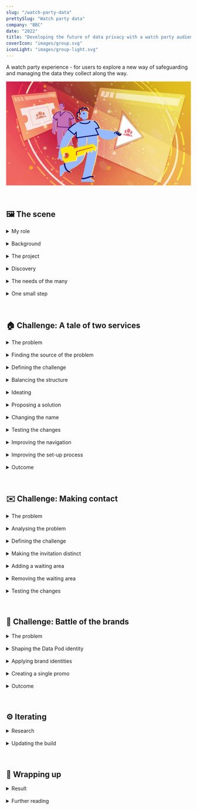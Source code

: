 ```yaml
---
slug: "/watch-party-data"
prettySlug: "Watch party data"
company: "BBC"
date: "2022"
title: "Developing the future of data privacy with a watch party audience"
coverIcon: "images/group.svg"
iconLight: "images/group-light.svg"
---
```


A watch party experience - for users to explore a new way of safeguarding and managing the data they collect along the way.
<br>

![GATSBY_EMPTY_ALT](images/watch-party-data/together_data_pod_hero_hoz.png)

<br>

## 🖼 The scene

<details>
<summary>My role</summary>

<!-- >\#UX \#UI \#VisualDesign \#UXA \#InformationDesign -->

### Overseeing craft and deliverables
I stepped into the UX Designer's role overseeing craft and deliverables during their absence.

This project was part of a wider initiative and I had been involved with previous work. 

The designs were in the early stages of development and I worked in a multi-disciplinary team to make improvements. 
<br>

![Conveying complexity](images/watch-party-data/conveying_complexity.png)

<br>
</details>
<br>
<details>
<summary>Background</summary>

### The big picture
When organisations use data to deliver rich, personalised services, it's not always clear to users how their data is collected and what happens with it.
<br>

![Standard practice](images/watch-party-data/standard_practice.png)

<br>

Some organisations, like the BBC, have been exploring human-centred alternatives, including [Personal Data Store technology](https://en.wikipedia.org/wiki/Personal_data_service).
<br>

### The technology
A Personal Data Store is decentralised to store data securely. 

>Users would have increased visibility and control of their data. They'd decide who could access it to protect their online identity.

![Viewing and controlling data](images/watch-party-data/with_a_pds.png)

</details>
<br>
<details>
<summary>The project</summary>

### Project objectives
The broader goal was to improve practices around personal data. 

To do this, we needed to understand the value to users through research and development. And demonstrate the capabilities of using Personal Data Stores through a pilot.

>How might we enhance a BBC service safely and securely with a Personal Data Store?

<br>

### The pilot
A watch party service called BBC Together was used for the pilot. The service was adapted to work with the current version of Personal Data Store technology (from [Inrupt](https://solidproject.org/)). 

Essentially:
- Each user would have a Personal Data Store (Data Pod)
- Watch party data would be stored securely in the user’s Data Pod
- The user could control what data was used to power their watch party experience
- BBC Together would need explicit consent from the user to access the data

</details>
<br>
<details>
<summary>Discovery</summary>

### Understanding work to date
My understanding of the work to date was built through active listening and reading documentation. 

>The rest of the team had collated research insights, analysed competitor watch party services, defined requirements, and designed a first pass.

To contribute effectively, I wanted to understand:

- User needs
- Technical constraints
- Stakeholder requirements
- Time limitations

<br>

![Understanding constraints](images/watch-party-data/discovery.png)

</details>
<br>
<details>
<summary>The needs of the many</summary>

### Transforming industry standards
This project formed part of a wider initiative to inform large scale change.

>It was essential that the pilot fulfilled user needs. But we also needed to consider public service ambitions and business needs.

<br>

#### Public interest
As a public service, the intention was to influence policy and legislation to improve industry standards.

Informing policy required insight into how the concept would benefit the public as a whole. Including the feasibility for both audiences and service providers to adopt the approach long-term. 
<br>

![Large scale change](images/watch-party-data/public_service.png)

<br>

#### Business needs
Similarly, to commit to further developments, the BBC needed insight into the value for audiences and to understand the potential for scaling up.

The pilot would act as a proof of concept to stimulate progress across portfolios.
<br>

![Scaling up](images/watch-party-data/scaling_up.png)

<br>

#### User needs: personal data
Insight from users would be fundamental to developing standards in the public's interest.

>Research participants from previous work saw high-level value in the concept and technology. This pilot would allow user's to determine tangible value by exploring some of the features in more depth.

Including:
- How a Data Pod can enhance privacy
- The ability to see what data is used and for what purpose
- How the experience changes when managing data _eg.improving inferences_

Research also indicated that many users would need insight into current data practices, in order to understand and evaluate the proposition.
<br>

![Users' provide insight](images/watch-party-data/user_needs.png)

<br>

#### User needs: watch parties

>The pilot was aimed at a watch party audience. 

Aggregated insight from surveys indicated the audience at the time was predominantly under 35. 

We also knew that specific types of content (like stand-alone entertainment and drama) had higher rates of shared viewing.

>The user needs around watch parties were less defined and formed a large part of initial research objectives. 

But the team had identified several user groups (and combinations thereof). Including users:

- New to BBC Together
- Returning to BBC Together 
- Hosting a watch party
- Invited to a watch party

<br>

![Audience](images/watch-party-data/audience.png)

<br>

</details>
<br>
<details>
<summary>One small step</summary>

### Preparing for research
I joined this project while a draft version of the pilot was being built. 

>The plan was to iterate on the designs and prepare for in-depth research.

We explored two work streams:
1. Improvements for the build
2. Aspirational features for broader research objectives

The designs would be tested with the audience through an online community and a series of moderated interviews. 

![Feasible and aspirational stimulus](images/watch-party-data/feasible_and_aspirational.png)

</details>
<br>
<br>

## 🏠 Challenge: A tale of two services

<details>
<summary>The problem</summary>

### Two points of friction
>A core architectural challenge was in developing an experience for two disparate services: 
>- BBC Together (a watch party service)
>- Data Pod (for managing your data)

<br>

The team identified two points of friction:
1. The Data Pod set-up process
2. The navigation

<br>

#### 1. The Data Pod set-up process
Setting up the Data Pod dominated the start and disrupted the flow. During testing, participants were deterred from using the pilot. 
<br>

![Pod disrupts flow](images/watch-party-data/original_pilot_intro.png)

<br>

#### 2. The navigation
In the navigation, access to the Data Pod was discrete and often overlooked.

A tooltip highlighted the Data Pod on entry, but:
- The tooltip was easily dismissed and forgotten
- The Pod was empty when attention was drawn to it
<br>

![Discrete access to Pod](images/watch-party-data/original_navigation.png)

<br>

#### Risk
>Overall, the risks included a lack of insight regarding the Data Pod, which was critical for achieving core objectives. 

</details>
<br>
<details>
<summary>Finding the source of the problem</summary>

### The hierarchy
I looked at the navigation, while the Content Designer looked at the copy for the set-up process.

After analysing the designs, it was clear there was a wider issue in the general hierarchy. 

>The hierarchy was built for BBC Together, and restricted Data Pod content.

Any focus on the Data Pod would seem out of place in a hierarchy built for BBC Together.
<br>

![Original hierarchy](images/watch-party-data/existing_sitemap.png)

<br>

#### The rationale
To understand the existing approach, I looked at:
- Research insights
- User needs
- Design intent

The rationale for BBC Together taking priority was to:
- Avoid deterring watch party users on entry with the Data Pod
- Focus on a single service to prevent cognitive load and context switching
- Convey ambitions for the technology as a utility service

<br>

#### Conveying the future
There were limitations to conveying ambitions for the technology. 

In the future, the Data Pod would be a separate product from the watch party service. 

This product would also be responsible for meeting user needs that the pilot's hierarchy was restricting, including:

- A set-up process
- Information about the technology
- A dedicated access point

>The pilot's hierarchy wasn't built for the Data Pod as a product, but the pilot still needed to meet the needs of one. 

![Unmet pod needs](images/watch-party-data/unmet_pod_needs.png)

</details>
<br>
<details>
<summary>Defining the challenge</summary>

### Task and success criteria
>Access to the Data Pod needed to be clearer in the navigation without deterring watch party users. 

Criteria for success included increased usage and understanding of the technology. Clearer access would also increase relevant insight to meet project objectives.

Research would allow us to gauge the response, to inform the live experience.  

![Clear Data Pod proposition](images/watch-party-data/navigation_challenge.png)

</details>
<br>
<details>
<summary>Balancing the structure</summary>

### Information gathering
I looked at requirements for the navigation from a content and technical perspective, and analysed the architecture of similar utility services. 
<br>

### Mapping the structure
I mapped the content structure for the pilot's navigation to determine where a Data Pod service could belong. 
<br>

#### Original content structure
![Access to Data Pod in BBC Together navigation](images/watch-party-data/existing_sitemap.png)

<br>

#### Balanced content structure
![Access to Data Pod at same level as BBC Together](images/watch-party-data/balanced_sitemap.png)

<br>

>The result was a more balanced structure to give both services room to serve their distinct functions, while sharing the same interface. 

Taking the Data Pod out of BBC Together also reduced complexity by removing a layer of navigation.
<br>

</details>
<br>
<details>
<summary>Ideating</summary>

### Conveying importance
Although BBC Together and the Data Pod had the same core requirements, they didn't necessarily have the same level of importance.

The Data Pod was the focus of research objectives, but remained a utility service. And needed to remain unobtrusive to the watch party experience. 

>The level of importance would be conveyed with the visual style and mechanics. 

Considerations included:
- The location for accessing the Data Pod
- The brand (including colour and size)
- The mechanics of navigating between the two services

<br>

![Visual hierarchy](images/watch-party-data/visual_hierarchy.png)

<br>

### Information gathering
I looked at how users currently moved between services and accounts by identifying patterns in streaming services, social media, and operating systems. 

I also received regular feedback from the team.
<br>

### Ideas
There were several options to consider for the interaction. Including:
- Simply increasing the size of the link
- A service selection screen 
- A top-level banner or floating element

I also looked at previous designs including a side drawer. 

![Service selection ideas](images/watch-party-data/nav_ideation.png)

</details>
<br>
<details>
<summary>Proposing a solution</summary>

### A new top-level navigation
>To improve access to the Data Pod, I proposed we introduce a second logo to create a new top-level navigation for the pilot. 

<br>

#### Original navigation
![Original navigation](images/watch-party-data/original_navigation.png)

<br>

#### Proposed navigation
![Service selection through logo's](images/watch-party-data/navigation_v1.png)

<br>

#### Rationale
A logo for the Data Pod (located next to the BBC Together logo) would:
- Establish the Data Pod's role as a separate service in the visual hierarchy 
- Provide clear access to the Data Pod (potentially increasing relevant insight) 
- Allow users to switch between services with ease
- Retain optional access to the Data Pod to remain unobtrusive  
<br>

#### Outstanding questions
The main concern at this point was in breaking a familiar interaction pattern. 

- Did users ever make use of the logo to navigate to the home page? 
- For those that didn't, could we convey the ability to navigate clearly enough? 
- As the Data Pod was a utility service, should it be lower in the visual hierarchy? _Eg. By reducing the size of the logo_.

>Overall, the proposed solution was well received and we decided the concept was developed enough for testing. Insights from this would help to improve the designs going forward.

</details>
<br>
<details>
<summary>Changing the name</summary>

### Setting expectations
I noticed the name of the pilot, _'BBC Together'_, didn't align with the new balanced navigation and copy.

Several names had been explored in the past. The team learned that:
- The Data Pod relied on a descriptive name to optimise understanding
- The name BBC Together was familiar with existing audiences
- The two services required distinct names to maintain separation

>I proposed changing the name of the pilot to BBC Together + Data Pod. 

<br>

#### Original name
![Original pilot name](images/watch-party-data/original_pilot_name.png)

<br>

#### Changed name
![Changed pilot name](images/watch-party-data/changed_pilot_name.png)

<br>

_'Together+'_ was a front-runner, where the '+' would signify an enhanced version of BBC Together. Adding _'Data Pod'_ to the name reflected the new balanced copy and navigation. 

>The intent was to help set expectations for the pilot and communicate potential value. 

We decided to test the new name in upcoming research.

</details>
<br>
<details>
<summary>Testing the changes</summary>

### Success criteria
Success criteria for the name, navigation and copy during the set-up process included:
- Increased awareness of the Data Pod
- Undeterred by the Data Pod
- Increased usage of the Data Pod
- Navigating between BBC Together and the Data Pod without issue

<br>

### Research outcomes
>Overall, research outcomes indicated the new copy, name and navigation improved awareness and understanding. But there were opportunities for improvement. 

In the navigation, the ability to interact with the logo was unclear. And although there was some improvement, the Data Pod set-up process still caused some friction.
<br>

### Next steps
We re-designed the set-up process with a content-led approach. And for the navigation, I continued to develop the interaction states. 

</details>
<br>
<details>
<summary>Improving the navigation</summary> 

### Clarifying the ability to navigate
To improve the navigation, I explored several interaction patterns and states including a switch, buttons, and tabs. 
<br>

#### Switch
![Switch](images/watch-party-data/nav_switch.png)

<br>

#### Underline
![Underlined](images/watch-party-data/nav_underline.png)

<br>

#### Buttons
![Buttons](images/watch-party-data/nav_buttons.png)

<br>

#### Tabs
![Tabs](images/watch-party-data/nav_tabs.png)

<br>

All the options I presented to the team were seen as an improvement, but the tabs were considered the clearest. 

>No issues were revealed in subsequent research and the tabs were used in the final pilot.

<br>

#### Tabs on the home screen

![Tabs on home screen](images/watch-party-data/changed_home.png)

<br>

</details>
<br>
<details>
<summary>Improving the set-up process</summary> 

### Defining the structure
The team analysed user research insights and stakeholder feedback to determine the structure and content for the set-up process.

At this point my focus was split between projects, but I assisted with the UI and Visual Design when possible. 

>For the visual design, I considered two potential approaches:
>1. Giving both services equal weight
>2. Leading with BBC Together, with some weight to the Data Pod

I collated sketches and mock-ups as a starting point.
<br>

#### 1. Equal weight
![50:50 split](images/watch-party-data/equal_weight.png)

<br>

#### 2. BBC Together led
![Leading with BBC Together](images/watch-party-data/pockets_of_pod.png)

<br>

The content and structure aligned with the second approach. 
<br>

### Outcome
I created BBC Together branded screens with Data Pod branding where appropriate. 

>The changes reduced complexity and prevented the Data Pod from overwhelming the set-up process. 

<br>

#### Before (Data Pod focused)
![Before](images/watch-party-data/before_setup_changes.png)

<br>

#### After (BBC Together focused)
![After](images/watch-party-data/improving_setup.png)

<br>

In the initial designs, information about the Data Pod overwhelmed the introduction. However, following changes there was a lack of information. 

The plan was to create a discrete explainer module to inform users about the Data Pod. 
<br>

### The final set-up experience

>Following several iterations and rapid testing, the pilot went live with a much shorter and balanced set-up process.

<br>

![Final set-up](images/watch-party-data/live_setup.png)

<br>

There were two entry points aimed at different mindsets: 

1. Watch party focused
2. Special interest in the Data Pod

<br>

#### 1. Watch party focused
The direct entry point to the pilot prioritised BBC Together and a watch party audience. But there was an optional explainer for anyone curious about the Data Pod.
<br>

![Direct entry point with explainer](images/watch-party-data/dedicated_entry_point.png)

<br>

#### 2. Special interest in the Data Pod
There was a second entry point through BBC Taster - a platform for experiments. The Taster audience was more likely to have an interest in the technology. Information about the Data Pod was more prominent on this screen.
<br>

![Entry point on BBC Taster](images/watch-party-data/taster_entry_point_live.png)

</details>
<br>
<details>
<summary>Outcome</summary> 

### A step in the right direction
Rapid testing indicated the solutions for the set-up process and navigation were significant improvements.

>The changes alleviated frustration and understanding of the Data Pod improved.

Communicating the value of a Data Pod succinctly continues to be a challenge, particularly in the context of a service. But the Data Pod explainer tested well with participants, indicating a step in the right direction. 

Thankfully, many of the structural challenges were unique to this pilot and the early stages of development. The need to balance two services in a single pilot is unlikely to reoccur as the concept scales up.

</details>
<br>
<br>

## ✉️ Challenge: Making contact

<details>
<summary>The problem</summary>

### Technical holes
During a watch party, the user was either a host or invitee.

>There were two problems:
>
>1. On the invitation screen, the invitee had the option to send or receive contact requests, which wasn't technically possible.
>2. The invitation screen was also identical to the waiting area, when they should be visually distinct.

<br>

![Invitation screen and waiting area](images/watch-party-data/original_invitation_and_waiting.png)

</details>
<br>
<details>
<summary>Analysing the problem</summary>

### Misaligned journey's
By talking to the team, and stepping through the host and invitee journey's, I could better understand the problem. 

>The invitation for the invitee was conflated with the idea of a waiting area.

The invitation looked like a waiting area, but couldn't have the functionality of one (because they hadn't joined the party at that point).

>As the invitee would bypass the waiting area, the journey's were misaligned and as a result, noone could save each other as contacts. 

In addition, the host and invitee would 'join' the watch party on different screens. So they would have different views of what was intended to be a shared view. 

There was potential for much confusion.
<br>

#### Host and invitee journey's
![Misaligned journey's](images/watch-party-data/misaligned_journeys.png)

</details>
<br>
<details>
<summary>Defining the challenge</summary>

### The task
>We needed to align the host and invitee experiences, to allow contact saving and prevent confusion. 

A shared view on entry was necessary.

My initial reaction was that the invitee needed a waiting room to align with the host's journey. 

However, after searching for user needs, I couldn't find any for the waiting area.

>After discussing it with the team, I chose to explore two options:
>1. A waiting room for both host and invitee
>2. No waiting room for either host or invitee
>
>For both approaches, the invitee also required a distinct invitation screen.

</details>
<br>
<details>
<summary>Making the invitation distinct</summary>

### A moment of joy
I used an empathy map to understand the type of content an invitee might require on a watch party invitation. 

>Receiving an invitation to a party is usually a moment of joy. I styled the screen with this mind.

After discussions with the team around feasibility, I sketched ideas for the visual design. 

I considered using a simple, quick animation to highlight the moment without disruption. Ideas included:
- Confetti
- A card or envelope unfolding
- A slight shine to the border or background

With time limitations and accessibility considerations, I settled on a simple ticket shape instead.
<br>

![Before and after invitation](images/watch-party-data/invitation.png)

<br>

### Outcome
>The invitation screen was well received and frequently pointed out by team members and research participants as a positive part of the experience. 

As the pilot developed, the screen was simplified and adapted to align with the rest of the experience.  

#### Final invitation design
![Final invitation](images/watch-party-data/final_invitation.png)

</details>
<br>
<details>
<summary>Adding a waiting area</summary>

### Interruptions
While adding a waiting area to the invitee journey, I ran into potential friction.

>The host had control of playback. So when the host started the show and the invitee was in the waiting area, there were two options: 
>
>1. The invitee could be automatically taken to the streaming area
>2. The invitee could choose to leave the waiting area

Neither approach seemed ideal. With the first option, the invitee could be taken away in the middle of saving contacts. With the second, they could miss the start of the show.

I looked at potential solutions, including:
- A persistent modal
- Adapting the media player

<br>

#### A persistent modal
>If the invitee was automatically taken from the waiting area to the stream, a persistent modal could allow the invitee to finish saving contacts.

![Persistent modal](images/watch-party-data/waiting_area_transition_modal.png)

<br>

However, limiting contact saving to the waiting area (and persistent modal), created time restrictions. 

To make contact saving more flexible, I looked at adapting the media player.
<br>

#### Adapting the media player
>By adding contact saving functionality to the media player, users could save each other as a contact any time during the watch party.

An existing panel in the streaming area had a list of the watch party participants. The contact saving functionality fit well in this context, was unobtrusive, and allowed for more flexibility.
<br>

![Media player with contact saving](images/watch-party-data/invitee_contact_panel.png)

<br>

#### A shared experience
After adding a waiting area to the invitee journey, the host and invitee experiences were more aligned.

![Aligned host and invitee journey's](images/watch-party-data/journey_with_waiting_area.png)

</details>

<br>

<details>
<summary>Removing the waiting area</summary>

### Straight to the party

>To remove the waiting area, I moved all the functionality from the waiting area to the media player's side panel. 

In addition to contact saving, this included:
- The host's ability to invite people
- The host's ability to change the watch party name
- Everyone's ability to change their display name

>Without a waiting area, users would go directly to the streaming area.

They could then invite people and change their preferences anytime during the watch party, without having to leave. 
<br>

![Host's streaming area](images/watch-party-data/host_contact_panel.png)

<br>

#### Inviting people
When moving features from the waiting area to the streaming area, the interaction remained largely unchanged. 

>To invite people to the watch party, the host could launch a modal using an 'invite' button available only to them.

I added programme information and altered the styling of the modal for consistency.
<br>

![Original and adapted modals](images/watch-party-data/inviting_people_in_stream.png)

<br>

#### A shared experience
After removing the waiting area from the original designs, we had a second option for aligning the host and invitee journeys.
<br>

![Aligned journeys without waiting area](images/watch-party-data/journey_without_waiting_area.png)


</details>

<br>

<details>
<summary>Testing the changes</summary>

### Research outcomes

After presenting the options I had explored to the team, we decided to test the experience without a waiting area in research.
<br>

>During moderated research, there were no red flags from removing the waiting area. And with some adjustments, the approach was used in the final pilot.

</details>
<br>
<br>

## 🎨 Challenge: Battle of the brands
<details>
<summary>The problem</summary>

### Brand identities

>There were two problems:
>1. Multiple identities 
>2. No Data Pod identity

<br>

#### 1. Multiple identities
The pilot was focused on two services - BBC Together and the Data Pod. But there were other brands to consider:

- The BBC had a global brand identity. It applied to features like signing in, which worked across all products and services. 

- The pilot would be available on a product called BBC Taster, which had it's own identity.

- On top of this, BBC Together was often mistaken for BBC iPlayer (the flagship streaming service) during research.

>Juggling multiple identities was an existing challenge across the BBC. And the addition of the Data Pod compounded this problem.

<br>

#### 2. No Data Pod identity
In the original designs, the Data Pod didn't have a brand identity. The global BBC brand was used to fill the gaps.

>Without a clear ability to identify the Data Pod, it couldn't be evaluated effectively by users. 

<br>

### The task
>To aid recognition and prevent confusion, we needed to:
>1. Shape the brand identity for the Data Pod
>2. Apply the brands consistently

<br>
</details>
<br>
<details>
<summary>Shaping the Data Pod identity</summary>

### Illustrations
To develop a brand identity for the Data Pod, we leveraged a toolkit of illustrations. The toolkit was commissioned specifically for communicating the future of data stewardship. 
<br>

![Data stewardship illustration](images/watch-party-data/illustrations.png)

<br>

>I took elements from the progressing Data Pod designs, and used the toolkit to develop the brand identity.

<br>

### The logo
As the team developed the Data Pod screens, I combined the logo they used, with the illustration style. 

>The toolkit used dashed lines to convey streams of data. After exploring different compositions, I settled on a dashed underline. 

<br>

![Original and adapted Data Pod logo](images/watch-party-data/data_pod_logo.png)

<br>

The purpose of the underline was to introduce colour and serve as a hover state for navigation.

<br>

### The colour palette

The background colours for the Data Pod were established, but the palette was missing a highlight colour to aid recognition.

I considered blue tones for the Data Pod, to differentiate it from BBC Together and the BBC's core products.

After concerns were raised around the [stereotypical use of the colour blue with new technology](https://www.bbc.co.uk/rd/blog/2021-08-explaining-artificial-intelligence-part-3-what-does-ai-look-like), I switched to the warmer palette used in the illustrations.
<br>

![Data Pod colour palette changes](images/watch-party-data/data_pod_colour_palette.png)

<br>

>I suggested using the yellow as a highlight colour for consistency across the Data Pod UI. The shade provided enough colour contrast for text.

<br>

### A Data Pod explainer
While working on a Data Pod explainer module with the Content Designer, I continued to develop the identity. 

>We prioritised cognitive ease and readability for the subject matter. 

I used:
- The serif version of the BBC Reith font (to match the informative tone)
- A light background suitable for reading

The illustrations, bullet points, spacing and layout helped to make the information more approachable. 
<br>

![Data Pod Explainer](images/watch-party-data/data_pod_explainer.png)

</details>
<br>

<details>
<summary>Applying brand identities</summary>

### Consistent branding
The original designs used elements of the global BBC brand, which was appropriate for certain parts of the experience, such as signing in. For other parts, it was potentially confusing. 

>I removed the global BBC brand where relevant and worked with the team to apply the appropriate branding throughout.

There were some screens where the appropriate brand identity was unclear. Including when allowing BBC Together access to the Data Pod. The screen went through several iterations.

After I applied the Data Pod brand, the team could focus on developing the content.
<br>

![Selection of iterations](images/watch-party-data/data_pod_consent.png)
<br>

### Data Pod view
As the Data Pod identity developed, I worked with the team to align the Data Pod view in the pilot. We also simplified the content and layout.

>I worked with the Producer designing the Data Pod screens to:
>
>- Optimise layouts for development 
>- Create a consistent menu element
>- Apply the yellow highlight colour

<br>

#### Contacts data
During the pilot, users could save each other as contacts, and the Data Pod area provided a list of them.

After working with the Producer to optimise the UI and visual design, we used _'Version 1'_ in research.

I then simplified the screen for the build in _'Version 2'_. At this point, the brand identity had developed further. 
<br>

![Version 1 and 2 of contacts](images/watch-party-data/data_pod_contacts.png)

<br>

By saving someone as a contact, users were essentially creating a connection between their Pod's. 

>I used the pill shape, which I introduced in previous screens, to represent a Pod. This time, I explored a more discrete style with potential interaction. 

I also introduced a way to filter groups of contacts and a search bar to find specific people.
<br>

### BBC Together
In addition to developing the brand identity for the Data Pod, I made some changes to how the BBC Together brand was applied.
<br>

#### Backgrounds
>I adapted the backgrounds in BBC Together to make them more consistent and use more of the space available. 

I also made more use of the thin strokes, so focus remained on the content. 
<br>

![Original and adapted modal styles](images/watch-party-data/adapted_modal_style.png)

<br>

#### Introduction screen
The global brand was used in the original set-up process. After the content was developed, I introduced the BBC Together identity.

>The screen was simple and brief, so user's could move on with the experience.

I used the thin border and introduced iconography from the core experience, but with the intention of keeping focus on the content.
<br>

![BBC Together branded intro](images/watch-party-data/together_branded_intro.png)

<br>

</details>
<br>

<details>
<summary>Creating a single promo</summary>

### Blending brands
Although we needed to maintain separation of BBC Together and the Data Pod, the need for a single promotional image for the pilot was unavoidable. 

>The promo needed to convey both the watch party and Data Pod aspects. Earlier attempts had swayed in one direction. 

<br>

![Early promo's](images/watch-party-data/early_promos.png)

<br>

>I continued to develop the image and introduce more of the BBC Together brand into the last attempt. 

I created four options and we conducted guerilla testing to refine them.
<br>

![Promo variations](images/watch-party-data/promo_variations.png)

<br>

 Most participants found the fourth option more representative of the pilot and it was used for the live experience.
<br>

![Original and final promo's in-situ](images/watch-party-data/originalxlive_promo.png)

<br>

</details>

<br>

<details>
<summary>Outcome</summary>

### The Data Pod
After developing an identity for the Data Pod, it became more identifiable for evaluation.
<br>

### BBC Together
During early research, some participants considered the branding slightly dated. But we began to receive positive comments following changes to the brand and visual design.   

</details>
<br>
<br>

## ⚙️ Iterating

<details>
<summary>Research</summary>

### Assembling prototypes
>The team worked on different parts of the experience in parallel and we met regularly for updates, collaboration, and feedback.

As the work came together, I oversaw the integration into research prototypes. I maintained consistency across the UI and visual design, and inserted the appropriate transitions and animations. 
<br>

### Delivering stimulus
I attended research planning sessions to provide feedback and understand the requirements for the stimulus.

The interactive prototypes were used in moderated research sessions. I supplied the link to the prototypes and was on hand to make notes and make any necessary adjustments.

We also used static images for feedback from an online community. And for rapid testing, which we would conduct in-between larger research studies.
<br>

### Analysing feedback
The team came together to analyse the feedback in Miro and determine next steps. The research insights would help to form tasks for subsequent sprints.
<br>

</details>
<br>

<details>
<summary>Updating the build</summary>

### Technical build
>As confidence in the designs increased following research, I integrated the relevant elements into a separate prototype for building. 

We collaborated with the relevant Engineers responsible to ensure designs could be replicated.
<br>

#### Sign-off
>It was challenging to determine when designs were ready for building. 

We began developing a process for signing designs off, including:

- Detailing the requirements for sign-off in tickets
- A traffic light system to communicate level of confidence in the designs
<br>

#### Multiple workstreams
We had a single file for several workstreams, (including research stimulus), which caused some confusion for Engineers. 

I spent some time labelling and annotating designs and prototypes, which prevented some confusion. 

The general practice now is to create a separate file for the technical build.
<br>

### Launch
Unfortunately I wasn't involved in the project for the final iterations and delivery. But I was able to take part in some testing to resolve technical bugs before the pilot went live. 

Some designs didn't make the final experience, but priorities were met and the pilot went live for over 6 months.

</details>
<br>
<br>

## 🎀 Wrapping up

<details>
<summary>Result</summary>

### The live trial
>The results of the trial are in the process of being analysed to determine next steps. 

Personally, I found it extremely rewarding to work on a project that was tackling large scale issues and exploring new ground. 

In companies the size of the BBC, change is a long-term process. The technical achievement alone is worth celebrating. But it's also gratifying to hear news of this project and the wider initiative make its way across the organisation and beyond. 

>The project has helped platform the conversation and pave the way for more ethical data practices.

An overview of the pilot and technology can be found in the following BBC News segment.
<br>

<iframe class="youtube-video" src="https://www.youtube.com/embed/rhHsNFzvaUU?si=9ORRkmbS73Y6sThJ&amp;start=160" title="YouTube video player" frameborder="0" allow="accelerometer; autoplay; clipboard-write; encrypted-media; gyroscope; picture-in-picture; web-share" allowfullscreen></iframe>

</details>
<br>

<details>
<summary>Further reading</summary>

[BBC R&D blog](https://www.bbc.co.uk/rd/blog/2022-10-social-tv-and-personal-data)

[Inrupt case study](https://www.inrupt.com/case-studies/the-bbc-shows-its-audience-the-future-of-personal-data-access-and-consent?utm_source=linkedin&utm_medium=organic_social&utm_content=cabfa9dc-eac7-4393-a386-329efc252d59)

</details>